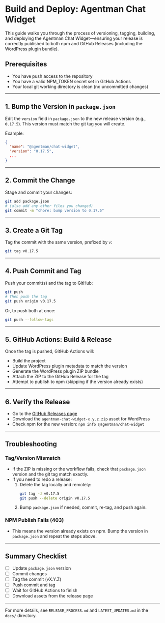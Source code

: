 # Build and Deploy: Agentman Chat Widget

This guide walks you through the process of versioning, tagging, building, and deploying the Agentman Chat Widget—ensuring your release is correctly published to both npm and GitHub Releases (including the WordPress plugin bundle).

## Prerequisites
- You have push access to the repository
- You have a valid NPM_TOKEN secret set in GitHub Actions
- Your local git working directory is clean (no uncommitted changes)

---

## 1. Bump the Version in `package.json`
Edit the `version` field in `package.json` to the new release version (e.g., `0.17.5`). This version must match the git tag you will create.

Example:
```json
{
  "name": "@agentman/chat-widget",
  "version": "0.17.5",
  ...
}
```

---

## 2. Commit the Change
Stage and commit your changes:
```bash
git add package.json
# (also add any other files you changed)
git commit -m "chore: bump version to 0.17.5"
```

---

## 3. Create a Git Tag
Tag the commit with the same version, prefixed by `v`:
```bash
git tag v0.17.5
```

---

## 4. Push Commit and Tag
Push your commit(s) and the tag to GitHub:
```bash
git push
# Then push the tag
git push origin v0.17.5
```
Or, to push both at once:
```bash
git push --follow-tags
```

---

## 5. GitHub Actions: Build & Release
Once the tag is pushed, GitHub Actions will:
- Build the project
- Update WordPress plugin metadata to match the version
- Generate the WordPress plugin ZIP bundle
- Attach the ZIP to the GitHub Release for the tag
- Attempt to publish to npm (skipping if the version already exists)

---

## 6. Verify the Release
- Go to the [GitHub Releases page](https://github.com/Agentman-ai/chat-widget/releases)
- Download the `agentman-chat-widget-x.y.z.zip` asset for WordPress
- Check npm for the new version: `npm info @agentman/chat-widget`

---

## Troubleshooting

### Tag/Version Mismatch
- If the ZIP is missing or the workflow fails, check that `package.json` version and the git tag match exactly.
- If you need to redo a release:
  1. Delete the tag locally and remotely:
     ```bash
     git tag -d v0.17.5
     git push --delete origin v0.17.5
     ```
  2. Bump `package.json` if needed, commit, re-tag, and push again.

### NPM Publish Fails (403)
- This means the version already exists on npm. Bump the version in `package.json` and repeat the steps above.

---

## Summary Checklist
- [ ] Update `package.json` version
- [ ] Commit changes
- [ ] Tag the commit (vX.Y.Z)
- [ ] Push commit and tag
- [ ] Wait for GitHub Actions to finish
- [ ] Download assets from the release page

---

For more details, see `RELEASE_PROCESS.md` and `LATEST_UPDATES.md` in the `docs/` directory.
